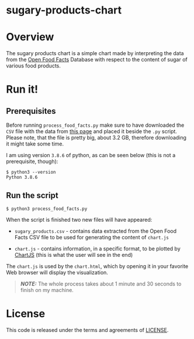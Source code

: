 # sugary-products-chart

# Overview

The sugary products chart is a simple chart made by interpreting the data from the [Open Food Facts](https://world.openfoodfacts.org/) Database with respect to the content of sugar of various food products.

# Run it!

## Prerequisites

Before running `process_food_facts.py` make sure to have downloaded the `CSV` file with the data from [this page](https://de.openfoodfacts.org/data) and placed it beside the `.py` script. Please note, that the file is pretty big, about 3.2 GB, therefore downloading it might take some time.

I am using version `3.8.6` of python, as can be seen below (this is not a prerequisite, though):

```
$ python3 --version
Python 3.8.6
```

## Run the script

```
$ python3 process_food_facts.py
```

When the script is finished two new files will have appeared: 

* `sugary_products.csv` - contains data extracted from the Open Food Facts CSV file to be used for generating the content of `chart.js`
  
* `chart.js` - contains information, in a specific format, to be plotted by [ChartJS](https://www.chartjs.org/) (this is what the user will see in the end)

The `chart.js` is used by the `chart.html`, which by opening it in your favorite Web browser will display the visualization.

> **_NOTE:_**
> The whole process takes about 1 minute and 30 seconds to finish on my machine.

# License

This code is released under the terms and agreements of [LICENSE](LICENSE).
